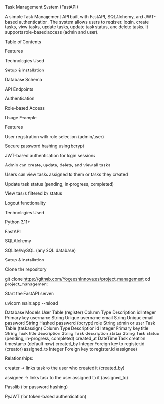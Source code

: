 Task Management System (FastAPI)

A simple Task Management API built with FastAPI, SQLAlchemy, and JWT-based authentication. The system allows users to register, login, create tasks, view tasks, update tasks, update task status, and delete tasks. It supports role-based access (admin and user).

Table of Contents

Features

Technologies Used

Setup & Installation

Database Schema

API Endpoints

Authentication

Role-based Access

Usage Example

Features

User registration with role selection (admin/user)

Secure password hashing using bcrypt

JWT-based authentication for login sessions

Admin can create, update, delete, and view all tasks

Users can view tasks assigned to them or tasks they created

Update task status (pending, in-progress, completed)

View tasks filtered by status

Logout functionality

Technologies Used

Python 3.11+

FastAPI

SQLAlchemy

SQLite/MySQL (any SQL database)

Setup & Installation

Clone the repository:

git clone https://github.com/YogeeshInnovates/project_management
cd project_management


Start the FastAPI server:

uvicorn main:app --reload


Database Models
User Table (register)
Column	Type	Description
id	Integer	Primary key
username	String	Unique username
email	String	Unique email
password	String	Hashed password (bcrypt)
role	String	admin or user
Task Table (taskassign)
Column	Type	Description
id	Integer	Primary key
title	String	Task title
description	String	Task description
status	String	Task status (pending, in-progress, completed)
created_at	DateTime	Task creation timestamp (default now)
created_by	Integer	Foreign key to register.id (creator)
assigned_to	Integer	Foreign key to register.id (assignee)

Relationships:

creater → links task to the user who created it (created_by)

assignee → links task to the user assigned to it (assigned_to)

Passlib (for password hashing)

PyJWT (for token-based authentication)
